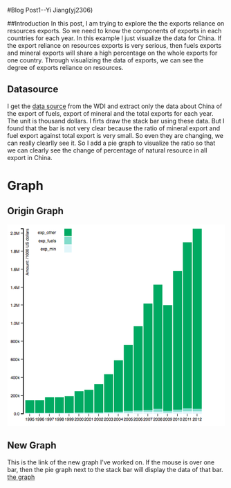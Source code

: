 #Blog Post1--Yi Jiang(yj2306)

##Introduction
In this post, I am trying to explore the the exports reliance on resources exports. So we need to know the components of exports in each countries for each year. In this example I just visualize the data for China. If the export reliance on resources exports is very serious, then  fuels exports and mineral exports will share a high percentage on the whole exports for one country. Through visualizing the data of exports, we can see the degree of exports reliance on resources.



## Datasource

I get the [data source](https://raw.githubusercontent.com/YiGinger/Myd3/master/ChinaExp.csv) from the WDI and extract only the data about China of the export of fuels, export of mineral and the total exports for each year. The unit is thousand dollars. I firts draw the stack bar using these data. But I found that the bar is not very clear because the ratio of mineral export and fuel export against total export is very small. So even they are changing, we can really clearlly see it. So I add a pie graph to visualize the ratio so that we can clearly see the change of percentage of natural resource in all export in China.

# Graph
## Origin Graph
![The origin graph](https://raw.githubusercontent.com/YiGinger/Myd3/master/stackbar.png)

## New Graph
This is the link of the new graph I've worked on. If the mouse is over one bar, then the pie graph next to the stack bar will display the data of that bar.
[the graph](http://yiginger.github.io/Myd3/)
